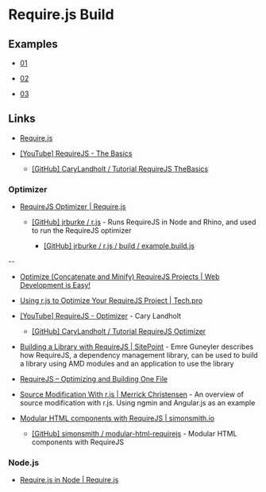 # Require.js Build

## Examples

* [01](01)

* [02](02)

* [03](03)


## Links

* [Require.js](http://requirejs.org/)

* [[YouTube] RequireJS - The Basics](https://www.youtube.com/watch?v=VGlDR1QiV3A)

  * [[GitHub] CaryLandholt / Tutorial RequireJS TheBasics](https://github.com/CaryLandholt/Tutorial-RequireJS-TheBasics)


### Optimizer

* [RequireJS Optimizer | Require.js](http://requirejs.org/docs/optimization.html)

  * [[GitHub] jrburke / r.js](https://github.com/jrburke/r.js) - Runs RequireJS in Node and Rhino, and used to run the RequireJS optimizer

    * [[GitHub] jrburke / r.js / build / example.build.js](https://github.com/jrburke/r.js/blob/master/build/example.build.js)

--

* [Optimize (Concatenate and Minify) RequireJS Projects | Web Development is Easy!](http://www.webdeveasy.com/optimize-requirejs-projects/)

* [Using r.js to Optimize Your RequireJS Project | Tech.pro](http://tech.pro/blog/1639/using-rjs-to-optimize-your-requirejs-project)

* [[YouTube] RequireJS - Optimizer](https://www.youtube.com/watch?v=m6VNhqKDM4E) - Cary Landholt

  * [[GitHub] CaryLandholt / Tutorial RequireJS Optimizer](https://github.com/CaryLandholt/Tutorial-RequireJS-Optimizer)

* [Building a Library with RequireJS | SitePoint](http://www.sitepoint.com/building-library-with-requirejs/) - Emre Guneyler describes how RequireJS, a dependency management library, can be used to build a library using AMD modules and an application to use the library

* [RequireJS – Optimizing and Building One File](http://orizens.com/wp/topics/requirejs-optimizing-and-building-one-file/)

* [Source Modification With r.js | Merrick Christensen](http://merrickchristensen.com/articles/build-angular-with-requirejs.html) - An overview of source modification with r.js. Using ngmin and Angular.js as an example

* [Modular HTML components with RequireJS | simonsmith.io](http://simonsmith.io/modular-html-components-with-requirejs/)
  
  * [[GitHub] simonsmith / modular-html-requirejs](https://github.com/simonsmith/modular-html-requirejs) - Modular HTML components with RequireJS


### Node.js

* [Require.js in Node | Require.js](http://requirejs.org/docs/node.html)

